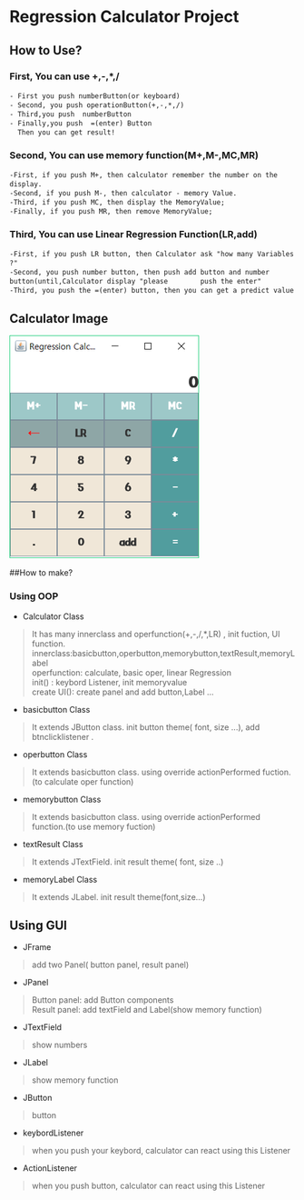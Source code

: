 
# Regression Calculator Project

## How to Use?
### First, You can use +,-,*,/
    - First you push numberButton(or keyboard) 
    - Second, you push operationButton(+,-,*,/)
    - Third,you push  numberButton
    - Finally,you push  =(enter) Button
      Then you can get result!
### Second, You can use memory function(M+,M-,MC,MR)
    -First, if you push M+, then calculator remember the number on the display.
    -Second, if you push M-, then calculator - memory Value.
    -Third, if you push MC, then display the MemoryValue;
    -Finally, if you push MR, then remove MemoryValue;
 
### Third, You can use Linear Regression Function(LR,add)
    -First, if you push LR button, then Calculator ask "how many Variables ?"
    -Second, you push number button, then push add button and number button(until,Calculator display "please        push the enter"
    -Third, you push the =(enter) button, then you can get a predict value
 ## Calculator Image
 ![calculator](./rotation.png)


##How to make?
### Using OOP
- Calculator Class
>It has many innerclass and operfunction(+,-,/,*,LR) , init fuction, UI function.
innerclass:basicbutton,operbutton,memorybutton,textResult,memoryLabel   
operfunction: calculate, basic oper, linear Regression      
init() : keybord Listener, init memoryvalue     
create UI(): create panel and add button,Label ... 

- basicbutton Class
> It extends JButton class. init button theme( font, size ...), add btnclicklistener . 
- operbutton Class
> It extends basicbutton class. using override actionPerformed fuction. (to calculate oper function)
- memorybutton Class
> It extends basicbutton class. using override actionPerformed function.(to use memory fuction)
- textResult Class
> It extends JTextField. init result theme( font, size ..)
- memoryLabel Class
> It extends JLabel. init result theme(font,size...)

## Using GUI
- JFrame
> add two Panel( button panel, result panel) 
- JPanel
> Button panel: add Button components     
  Result panel: add textField and Label(show memory function)
- JTextField
> show numbers
- JLabel
> show memory function
- JButton
> button
- keybordListener
> when you push your keybord, calculator can react using this Listener
- ActionListener
> when you push button, calculator can react using this Listener